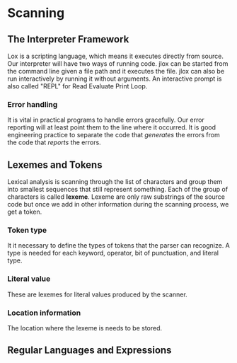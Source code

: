 # Scanning

## The Interpreter Framework

Lox is a scripting language, which means it executes directly from source. Our interpreter will have two ways of running code.
jlox can be started from the command line given a file path and it executes the file.
jlox can also be run interactively by running it without arguments.
An interactive prompt is also called "REPL" for Read Evaluate Print Loop.

### Error handling

It is vital in practical programs to handle errors gracefully.
Our error reporting will at least point them to the line where it occurred.
It is good engineering practice to separate the code that _generates_ the errors from the code that _reports_ the errors.

## Lexemes and Tokens

Lexical analysis is scanning through the list of characters and group them into smallest sequences that still represent something. Each of the group of characters is called **lexeme**.
Lexeme are only raw substrings of the source code but once we add in other information during the scanning process, we get a token.

### Token type

It it necessary to define the types of tokens that the parser can recognize. A type is needed for each keyword, operator, bit of punctuation, and literal type.

### Literal value

These are lexemes for literal values produced by the scanner.

### Location information

The location where the lexeme is needs to be stored.

## Regular Languages and Expressions
